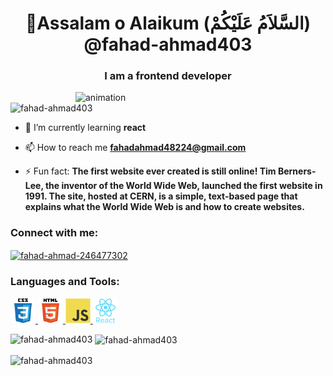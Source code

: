 <h1 align="center">🤝Assalam o Alaikum (السَّلاَمُ عَلَيْكُمْ) @fahad-ahmad403</h1>
<h3 align="center">I am a frontend developer</h3>

<img align="right" width="400px" controls autoplay src="https://cdn.dribbble.com/users/1059583/screenshots/4171367/coding-freak.gif" alt="animation">

<p align="left"> <img src="https://komarev.com/ghpvc/?username=fahad-ahmad403&label=Profile%20views&color=0e75b6&style=flat" alt="fahad-ahmad403" /> </p>

- 🌱 I’m currently learning **react**

- 📫 How to reach me **fahadahmad48224@gmail.com**

- ⚡ Fun fact: **The first website ever created is still online! Tim Berners-Lee, the inventor of the World Wide Web, launched the first website in 1991. The site, hosted at CERN, is a simple, text-based page that explains what the World Wide Web is and how to create websites.**

<h3 align="left">Connect with me:</h3>
<p align="left">
<a href="https://linkedin.com/in/fahad-ahmad-246477302" target="blank"><img align="center" src="https://raw.githubusercontent.com/rahuldkjain/github-profile-readme-generator/master/src/images/icons/Social/linked-in-alt.svg" alt="fahad-ahmad-246477302" height="30" width="40" /></a>
</p>

<h3 align="left">Languages and Tools:</h3>
<p align="left"> <a href="https://www.w3schools.com/css/" target="_blank" rel="noreferrer"> <img src="https://raw.githubusercontent.com/devicons/devicon/master/icons/css3/css3-original-wordmark.svg" alt="css3" width="40" height="40"/> </a> <a href="https://www.w3.org/html/" target="_blank" rel="noreferrer"> <img src="https://raw.githubusercontent.com/devicons/devicon/master/icons/html5/html5-original-wordmark.svg" alt="html5" width="40" height="40"/> </a> <a href="https://developer.mozilla.org/en-US/docs/Web/JavaScript" target="_blank" rel="noreferrer"> <img src="https://raw.githubusercontent.com/devicons/devicon/master/icons/javascript/javascript-original.svg" alt="javascript" width="40" height="40"/> </a> <a href="https://reactjs.org/" target="_blank" rel="noreferrer"> <img src="https://raw.githubusercontent.com/devicons/devicon/master/icons/react/react-original-wordmark.svg" alt="react" width="40" height="40"/> </a> </p>

<p><img align="left" src="https://github-readme-stats.vercel.app/api/top-langs?username=fahad-ahmad403&show_icons=true&locale=en&layout=compact" alt="fahad-ahmad403" /></p>

<p>&nbsp;<img align="center" src="https://github-readme-stats.vercel.app/api?username=fahad-ahmad403&show_icons=true&locale=en" alt="fahad-ahmad403" /></p>

<p><img align="center" src="https://github-readme-streak-stats.herokuapp.com/?user=fahad-ahmad403&" alt="fahad-ahmad403" /></p>
